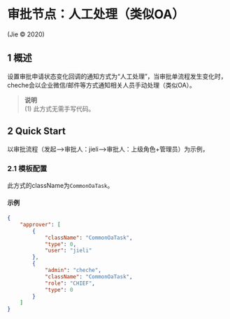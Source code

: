 # 审批节点：人工处理（类似OA）
(Jie © 2020)
## 1 概述
设置审批申请状态变化回调的通知方式为“人工处理”，当审批单流程发生变化时，cheche会以企业微信/邮件等方式通知相关人员手动处理（类似OA）。
>**说明**<br />
>(1) 此方式无需手写代码。

## 2 Quick Start
以审批流程（发起-->审批人：jieli-->审批人：上级角色+管理员）为示例，
### 2.1 模板配置
此方式的className为`CommonOaTask`。

#### 示例
```Json
{
    "approver": [
        {
            "className": "CommonOaTask",
            "type": 0,
            "user": "jieli"
        },
        {
            "admin": "cheche",
            "className": "CommonOaTask",
            "role": "CHIEF",
            "type": 0
        }
    ]
}
```
